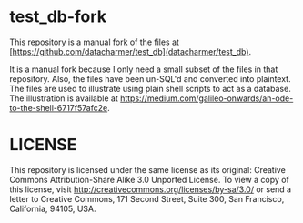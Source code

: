 # test_db-fork

This repository is a manual fork of the files at
[https://github.com/datacharmer/test_db](datacharmer/test_db).

It is a manual fork because I only need a small subset of the files in
that repository.  Also, the files have been un-SQL'd and converted
into plaintext.  The files are used to illustrate using plain shell
scripts to act as a database.  The illustration is available at
https://medium.com/galileo-onwards/an-ode-to-the-shell-6717f57afc2e.

# LICENSE

This repository is licensed under the same license as its original:
Creative Commons Attribution-Share Alike 3.0 Unported License.  To
view a copy of this license, visit
http://creativecommons.org/licenses/by-sa/3.0/ or send a letter to
Creative Commons, 171 Second Street, Suite 300, San Francisco,
California, 94105, USA.
